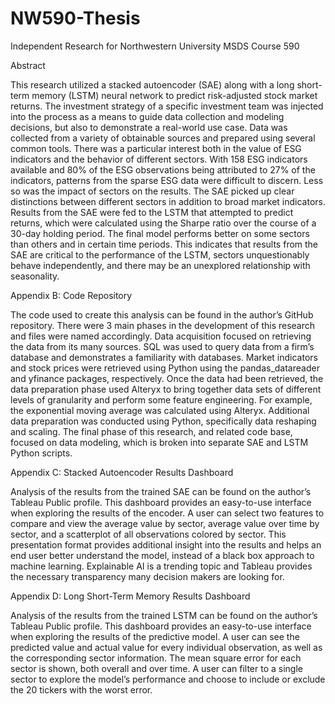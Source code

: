 # NW590-Thesis
Independent Research for Northwestern University MSDS Course 590

Abstract

This research utilized a stacked autoencoder (SAE) along with a long short-term memory (LSTM) neural network to predict risk-adjusted stock market returns. The investment strategy of a specific investment team was injected into the process as a means to guide data collection and modeling decisions, but also to demonstrate a real-world use case. Data was collected from a variety of obtainable sources and prepared using several common tools. There was a particular interest both in the value of ESG indicators and the behavior of different sectors. With 158 ESG indicators available and 80% of the ESG observations being attributed to 27% of the indicators, patterns from the sparse ESG data were difficult to discern. Less so was the impact of sectors on the results. The SAE picked up clear distinctions between different sectors in addition to broad market indicators. Results from the SAE were fed to the LSTM that attempted to predict returns, which were calculated using the Sharpe ratio over the course of a 30-day holding period. The final model performs better on some sectors than others and in certain time periods. This indicates that results from the SAE are critical to the performance of the LSTM, sectors unquestionably behave independently, and there may be an unexplored relationship with seasonality.

Appendix B: Code Repository

The code used to create this analysis can be found in the author’s GitHub repository. There were 3 main phases in the development of this research and files were named accordingly. Data acquisition focused on retrieving the data from its many sources. SQL was used to query data from a firm’s database and demonstrates a familiarity with databases. Market indicators and stock prices were retrieved using Python using the pandas_datareader and yfinance packages, respectively. Once the data had been retrieved, the data preparation phase used Alteryx to bring together data sets of different levels of granularity and perform some feature engineering. For example, the exponential moving average was calculated using Alteryx. Additional data preparation was conducted using Python, specifically data reshaping and scaling. The final phase of this research, and related code base, focused on data modeling, which is broken into separate SAE and LSTM Python scripts.

Appendix C: Stacked Autoencoder Results Dashboard

Analysis of the results from the trained SAE can be found on the author’s Tableau Public profile. This dashboard provides an easy-to-use interface when exploring the results of the encoder. A user can select two features to compare and view the average value by sector, average value over time by sector, and a scatterplot of all observations colored by sector. This presentation format provides additional insight into the results and helps an end user better understand the model, instead of a black box approach to machine learning. Explainable AI is a trending topic and Tableau provides the necessary transparency many decision makers are looking for.

Appendix D: Long Short-Term Memory Results Dashboard

Analysis of the results from the trained LSTM can be found on the author’s Tableau Public profile. This dashboard provides an easy-to-use interface when exploring the results of the predictive model. A user can see the predicted value and actual value for every individual observation, as well as the corresponding sector information. The mean square error for each sector is shown, both overall and over time. A user can filter to a single sector to explore the model’s performance and choose to include or exclude the 20 tickers with the worst error.
